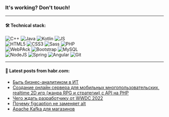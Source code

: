 ### It's working? Don't touch!

---

#### 🛠️ Technical stack:

![C++](https://img.shields.io/badge/C++-informational?logo=c%2B%2B&style=flat&logoColor=white&color=9C033A)
![Java](https://img.shields.io/badge/Java-informational?logo=java&style=flat&logoColor=white&color=007396)
![Kotlin](https://img.shields.io/badge/Kotlin-informational?logo=Kotlin&style=flat&logoColor=white&color=0095D5)
![JS](https://img.shields.io/badge/JS-informational?logo=javaScript&style=flat&logoColor=black&color=F7Df1E) <br>
![HTML5](https://img.shields.io/badge/HTML5-informational?logo=html5&style=flat&logoColor=white&color=E34F26)
![CSS3](https://img.shields.io/badge/CSS3-informational?logo=css3&style=flat&logoColor=white&color=157286)
![Sass](https://img.shields.io/badge/Saas-informational?logo=sass&style=flat&logoColor=white&color=hotpink)
![PHP](https://img.shields.io/badge/PHP-informational?logo=php&style=flat&logoColor=white&color=777BB4) <br>
![WebPAck](https://img.shields.io/badge/WebPack-informational?logo=webPack&style=flat&logoColor=white&color=FF6F00)
![Bootstrap](https://img.shields.io/badge/Bootstrap-informational?logo=Bootstrap&style=flat&logoColor=white&color=7952B3)
![MySQL](https://img.shields.io/badge/MySQL-informational?logo=MySQL&style=flat&logoColor=white&color=00f) <br>
![NodeJS](https://img.shields.io/badge/NodeJS-informational?logo=node.js&style=flat&logoColor=white&color=43853D)
![Spring](https://img.shields.io/badge/Spring-informational?logo=Spring&style=flat&logoColor=white&color=0A9EDC)
![Angular](https://img.shields.io/badge/Vue-informational?logo=vue.js&style=flat&logoColor=white&color=red)
![Git](https://img.shields.io/badge/Git-informational?logo=git&style=flat&logoColor=white&color=darkorange)

___

#### 💬 Latest posts from habr.com:

<!-- BLOG-POST-LIST:START -->
- [Быть бизнес-аналитиком в ИТ](https://habr.com/ru/post/669428/?utm_source=habrahabr&utm_medium=rss&utm_campaign=669428)
- [Создание онлайн сервера для мобильных многопользовательских, realtime 2D игр &lpar;жанра RPG и стратегии&rpar; с API на PHP](https://habr.com/ru/post/669996/?utm_source=habrahabr&utm_medium=rss&utm_campaign=669996)
- [Чего ждать разработчику от WWDC 2022](https://habr.com/ru/post/669994/?utm_source=habrahabr&utm_medium=rss&utm_campaign=669994)
- [Почему figcaption не заменяет alt](https://habr.com/ru/post/668756/?utm_source=habrahabr&utm_medium=rss&utm_campaign=668756)
- [Apache Kafka для магазинов](https://habr.com/ru/post/669974/?utm_source=habrahabr&utm_medium=rss&utm_campaign=669974)
<!-- BLOG-POST-LIST:END -->
